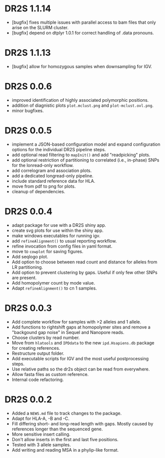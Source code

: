 # DR2S 1.1.14

* [bugfix] fixes multiple issues with parallel access to bam files that only
  arise on the SLURM cluster.
* [bugfix] depend on dtplyr 1.0.1 for correct handling of .data pronouns.

# DR2S 1.1.13

* [bugfix] allow for homozygous samples when downsampling for IGV.

# DR2S 0.0.6

* improved identification of highly associated polymorphic positions.
* addition of diagnistic plots `plot.mclust.png` and `plot-mclust.ovl.png`.
* minor bugfixes.

# DR2S 0.0.5

* implement a JSON-based configuration model and expand configuration options
  for the individual DR2S pipeline steps.
* add optional read filtering to `mapInit()` and add "readpicking" plots.
* add optional restriction of partitioning to correlated (i.e., in-phase) SNPs
  for the lonread-only workflow.
* add correlogram and association plots.
* add a dedicated longread-only pipeline.
* include standard reference data for HLA.
* move from pdf to png for plots.
* cleanup of dependencies.

# DR2S 0.0.4
 
* adapt package for use with a DR2S shiny app.
* create svg plots for use within the shiny app.
* make windows executables for running igv.
* add `refineAlignment()` to usual reporting workflow.
* refine invocation from config files in yaml format.
* move to `cowplot` for saving figures.
* Add seqlogo plot.
* Add option to choose between read count and distance for alleles from LR partitioning.
* Add option to prevent clustering by gaps. Useful if only few other SNPs are present.
* Add homopolymer count by mode value.
* Adapt `refineAlignment()` to cn 1 samples.

# DR2S 0.0.3
 
* Add complete workflow for samples with >2 alleles and 1 allele.
* Add functions to rightshift gaps at homopolymer sites and remove a "backgound
  gap noise" in Sequel and Nanopore reads.
* Choose clusters by read number.
* Move from `hlatools` and `IPDdata` to the new `ipd.Hsapiens.db` package for
  creating references.
* Restructure output folder.
* Add executable scripts for IGV and the most useful postprocessing steps.
* Use relative paths so the dr2s object can be read from everywhere.
* Allow fasta files as custom reference.
* Internal code refactoring.

# DR2S 0.0.2

* Added a `NEWS.md` file to track changes to the package.
* Adapt for HLA-A, -B and -C.
* Fill differing short- and long-read length with gaps. Mostly caused by
  references longer than the sequenced gene.
* More sensitive insert calling.
* Don't allow inserts in the first and last five positions.
* Tested with 3 allele samples.
* Add writing and reading MSA in a phylip-like format.



